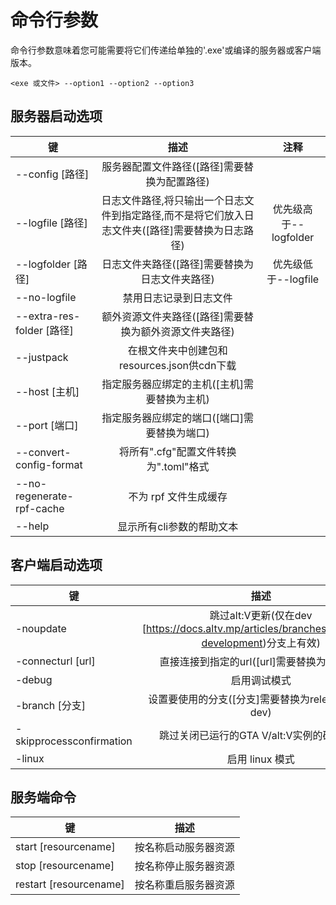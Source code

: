 # 命令行参数

命令行参数意味着您可能需要将它们传递给单独的'.exe'或编译的服务器或客户端版本。

`<exe 或文件> --option1 --option2 --option3`

## 服务器启动选项

| 键   |             描述            |             注释                 |  
| ------ | :-------------------------------: | :-------------------------------: |
|   --config [路径]             |   服务器配置文件路径([路径]需要替换为配置路径)   |   |
|   --logfile [路径]            |   日志文件路径,将只输出一个日志文件到指定路径,而不是将它们放入日志文件夹([路径]需要替换为日志路径)         |   优先级高于--logfolder   |
|   --logfolder [路径]          |   日志文件夹路径([路径]需要替换为日志文件夹路径)   |       优先级低于--logfile   |
|   --no-logfile                |   禁用日志记录到日志文件   |   |
|   --extra-res-folder [路径]   |   额外资源文件夹路径([路径]需要替换为额外资源文件夹路径)   |   |
|   --justpack                  |   在根文件夹中创建包和resources.json供cdn下载   |   | 
|   --host [主机]               |   指定服务器应绑定的主机([主机]需要替换为主机)   |   |
|   --port [端口]               |   指定服务器应绑定的端口([端口]需要替换为端口)   |   |
|   --convert-config-format     |   将所有".cfg"配置文件转换为".toml"格式   |   |
|   --no-regenerate-rpf-cache   |   不为 rpf 文件生成缓存   |   |
|   --help                      |   显示所有cli参数的帮助文本    |   |

## 客户端启动选项

| 键       |             描述           | 
| ------    | :-------------------------------: |
|   -noupdate                 |   跳过alt:V更新(仅在dev [https://docs.altv.mp/articles/branches.html#dev-development)分支上有效) |
|   -connecturl [url]         |   直接连接到指定的url([url]需要替换为连接url)   |
|   -debug                    |   启用调试模式   |
|   -branch [分支]          |   设置要使用的分支([分支]需要替换为release、rc或dev)   |
|   -skipprocessconfirmation  |   跳过关闭已运行的GTA V/alt:V实例的确认消息   |  
|   -linux                    |   启用 linux 模式   |

## 服务端命令

| 键       |             描述           | 
| ------    | :-------------------------------: |
|   start [resourcename]    |   按名称启动服务器资源    |  
|   stop [resourcename]     |   按名称停止服务器资源     |
|   restart [resourcename]  |   按名称重启服务器资源  |